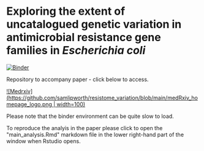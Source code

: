 # Exploring the extent of uncatalogued genetic variation in antimicrobial resistance gene families in *Escherichia coli*
[![Binder](https://mybinder.org/badge_logo.svg)](https://mybinder.org/v2/gh/samlipworth/resistome_variation/HEAD?urlpath=rstudio?labpath=main_analysis.Rmd)

Repository to accompany paper - click below to access.

[![Medrxiv](https://github.com/samlipworth/resistome_variation/blob/main/medRxiv_homepage_logo.png | width=100)](https://www.medrxiv.org/content/10.1101/2023.03.14.23287259v1)


Please note that the binder environment can be quite slow to load.

To reproduce the analyis in the paper please click to open the "main_analysis.Rmd" markdown file in the lower right-hand part of the window when Rstudio opens.

